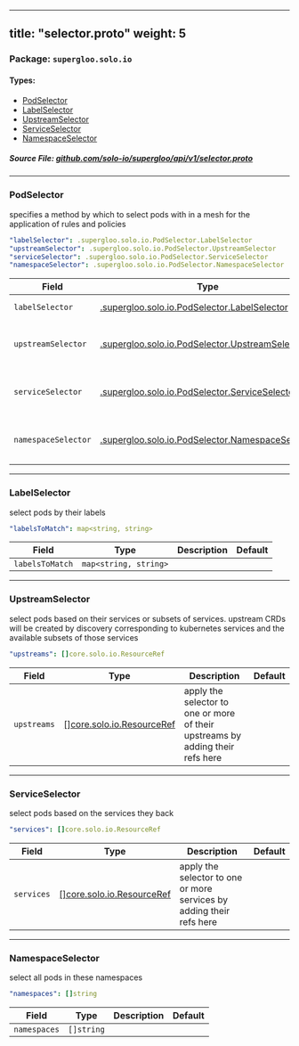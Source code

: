 
---
title: "selector.proto"
weight: 5
---

<!-- Code generated by solo-kit. DO NOT EDIT. -->


### Package: `supergloo.solo.io` 
#### Types:


- [PodSelector](#podselector)
- [LabelSelector](#labelselector)
- [UpstreamSelector](#upstreamselector)
- [ServiceSelector](#serviceselector)
- [NamespaceSelector](#namespaceselector)
  



##### Source File: [github.com/solo-io/supergloo/api/v1/selector.proto](https://github.com/solo-io/supergloo/blob/master/api/v1/selector.proto)





---
### PodSelector

 
specifies a method by which to select pods
with in a mesh for the application of rules and policies

```yaml
"labelSelector": .supergloo.solo.io.PodSelector.LabelSelector
"upstreamSelector": .supergloo.solo.io.PodSelector.UpstreamSelector
"serviceSelector": .supergloo.solo.io.PodSelector.ServiceSelector
"namespaceSelector": .supergloo.solo.io.PodSelector.NamespaceSelector

```

| Field | Type | Description | Default |
| ----- | ---- | ----------- |----------- | 
| `labelSelector` | [.supergloo.solo.io.PodSelector.LabelSelector](../selector.proto.sk#labelselector) | select pods by their labels |  |
| `upstreamSelector` | [.supergloo.solo.io.PodSelector.UpstreamSelector](../selector.proto.sk#upstreamselector) | select pods by their corresponding upstreams |  |
| `serviceSelector` | [.supergloo.solo.io.PodSelector.ServiceSelector](../selector.proto.sk#serviceselector) | select pods by their corresponding services |  |
| `namespaceSelector` | [.supergloo.solo.io.PodSelector.NamespaceSelector](../selector.proto.sk#namespaceselector) | select all pods within one or more namespaces |  |




---
### LabelSelector

 
select pods by their labels

```yaml
"labelsToMatch": map<string, string>

```

| Field | Type | Description | Default |
| ----- | ---- | ----------- |----------- | 
| `labelsToMatch` | `map<string, string>` |  |  |




---
### UpstreamSelector

 
select pods based on their services or subsets of services.
upstream CRDs will be created by discovery corresponding to
kubernetes services and the available subsets of those services

```yaml
"upstreams": []core.solo.io.ResourceRef

```

| Field | Type | Description | Default |
| ----- | ---- | ----------- |----------- | 
| `upstreams` | [[]core.solo.io.ResourceRef](../../../../solo-kit/api/v1/ref.proto.sk#resourceref) | apply the selector to one or more of their upstreams by adding their refs here |  |




---
### ServiceSelector

 
select pods based on the services they back

```yaml
"services": []core.solo.io.ResourceRef

```

| Field | Type | Description | Default |
| ----- | ---- | ----------- |----------- | 
| `services` | [[]core.solo.io.ResourceRef](../../../../solo-kit/api/v1/ref.proto.sk#resourceref) | apply the selector to one or more services by adding their refs here |  |




---
### NamespaceSelector

 
select all pods in these namespaces

```yaml
"namespaces": []string

```

| Field | Type | Description | Default |
| ----- | ---- | ----------- |----------- | 
| `namespaces` | `[]string` |  |  |





<!-- Start of HubSpot Embed Code -->
<script type="text/javascript" id="hs-script-loader" async defer src="//js.hs-scripts.com/5130874.js"></script>
<!-- End of HubSpot Embed Code -->
